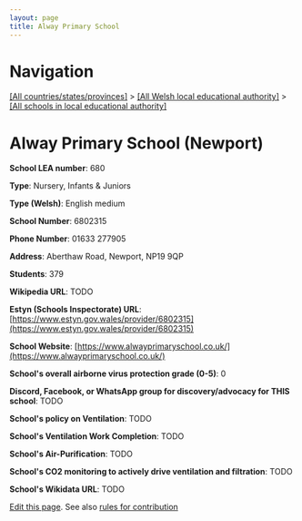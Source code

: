 ```yaml
---
layout: page
title: Alway Primary School
---
```

# Navigation

[[All countries/states/provinces]](../../..) > [[All Welsh local educational authority]](../..) > [[All schools in local educational authority]](..)

# Alway Primary School (Newport)

**School LEA number**: 680

**Type**: Nursery, Infants & Juniors

**Type (Welsh)**: English medium

**School Number**: 6802315

**Phone Number**: 01633 277905

**Address**: Aberthaw Road, Newport, NP19 9QP

**Students**: 379

**Wikipedia URL**: TODO

**Estyn (Schools Inspectorate) URL**: [https://www.estyn.gov.wales/provider/6802315](https://www.estyn.gov.wales/provider/6802315)

**School Website**: [https://www.alwayprimaryschool.co.uk/](https://www.alwayprimaryschool.co.uk/)

**School's overall airborne virus protection grade (0-5)**: 0

**Discord, Facebook, or WhatsApp group for discovery/advocacy for THIS school**: TODO

**School's policy on Ventilation**: TODO

**School's Ventilation Work Completion**: TODO

**School's Air-Purification**: TODO

**School's CO2 monitoring to actively drive ventilation and filtration**: TODO

**School's Wikidata URL**: TODO




[Edit this page](https://github.com/VentilationProject/Wales/edit/prif/./Newport/Alway_Primary_School.md). See also [rules for contribution](../../../contribution-rules/)